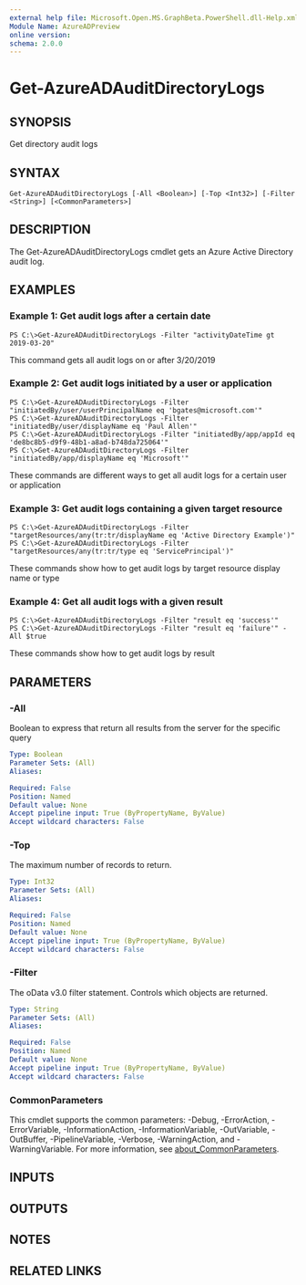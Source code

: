 ```yaml
---
external help file: Microsoft.Open.MS.GraphBeta.PowerShell.dll-Help.xml
Module Name: AzureADPreview
online version:
schema: 2.0.0
---
```


# Get-AzureADAuditDirectoryLogs

## SYNOPSIS
Get directory audit logs

## SYNTAX

```
Get-AzureADAuditDirectoryLogs [-All <Boolean>] [-Top <Int32>] [-Filter <String>] [<CommonParameters>]
```

## DESCRIPTION
The Get-AzureADAuditDirectoryLogs cmdlet gets an Azure Active Directory audit log.

## EXAMPLES

### Example 1: Get audit logs after a certain date
```
PS C:\>Get-AzureADAuditDirectoryLogs -Filter "activityDateTime gt 2019-03-20"
```

This command gets all audit logs on or after 3/20/2019

### Example 2: Get audit logs initiated by a user or application
```
PS C:\>Get-AzureADAuditDirectoryLogs -Filter "initiatedBy/user/userPrincipalName eq 'bgates@microsoft.com'"
PS C:\>Get-AzureADAuditDirectoryLogs -Filter "initiatedBy/user/displayName eq 'Paul Allen'"
PS C:\>Get-AzureADAuditDirectoryLogs -Filter "initiatedBy/app/appId eq 'de8bc8b5-d9f9-48b1-a8ad-b748da725064'"
PS C:\>Get-AzureADAuditDirectoryLogs -Filter "initiatedBy/app/displayName eq 'Microsoft'"
```

These commands are different ways to get all audit logs for a certain user or application

### Example 3: Get audit logs containing a given target resource
```
PS C:\>Get-AzureADAuditDirectoryLogs -Filter "targetResources/any(tr:tr/displayName eq 'Active Directory Example')"
PS C:\>Get-AzureADAuditDirectoryLogs -Filter "targetResources/any(tr:tr/type eq 'ServicePrincipal')"
```

These commands show how to get audit logs by target resource display name or type

### Example 4: Get all audit logs with a given result
```
PS C:\>Get-AzureADAuditDirectoryLogs -Filter "result eq 'success'"
PS C:\>Get-AzureADAuditDirectoryLogs -Filter "result eq 'failure'" -All $true
```

These commands show how to get audit logs by result

## PARAMETERS

### -All
Boolean to express that return all results from the server for the specific query

```yaml
Type: Boolean
Parameter Sets: (All)
Aliases:

Required: False
Position: Named
Default value: None
Accept pipeline input: True (ByPropertyName, ByValue)
Accept wildcard characters: False
```

### -Top
The maximum number of records to return.

```yaml
Type: Int32
Parameter Sets: (All)
Aliases:

Required: False
Position: Named
Default value: None
Accept pipeline input: True (ByPropertyName, ByValue)
Accept wildcard characters: False
```

### -Filter
The oData v3.0 filter statement. 
Controls which objects are returned.

```yaml
Type: String
Parameter Sets: (All)
Aliases:

Required: False
Position: Named
Default value: None
Accept pipeline input: True (ByPropertyName, ByValue)
Accept wildcard characters: False
```

### CommonParameters
This cmdlet supports the common parameters: -Debug, -ErrorAction, -ErrorVariable, -InformationAction, -InformationVariable, -OutVariable, -OutBuffer, -PipelineVariable, -Verbose, -WarningAction, and -WarningVariable. For more information, see [about_CommonParameters](http://go.microsoft.com/fwlink/?LinkID=113216).

## INPUTS

## OUTPUTS

## NOTES

## RELATED LINKS
